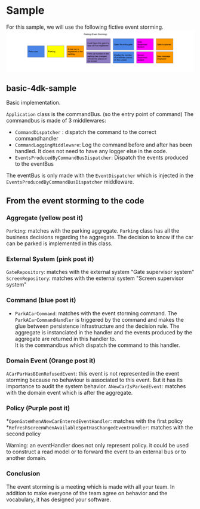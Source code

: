 # Sample
For this sample, we will use the following fictive event storming. <br/>
![](./docs/parking_event_storming.png)


## basic-4dk-sample
Basic implementation. <br />

`Application` class is the commandBus. (so the entry point of command)
The commandbus is made of 3 middlewares:
* `CommandDispatcher` : dispatch the command to the correct commandhandler
* `CommandLoggingMiddleware`: Log the command before and after has been handled. It does not need to have any logger else in the code.
* `EventsProducedByCommandBusDispatcher`: Dispatch the events produced to the eventBus

The eventBus is only made with the `EventDispatcher` which is injected in the `EventsProducedByCommandBusDispatcher` middleware. 

## From the event storming to the code

### Aggregate (yellow post it)

`Parking`: matches with the parking aggregate. `Parking` class has all the business decisions regarding the aggregate. The decision to know if the car can be parked is implemented in this class.<br />

### External System (pink post it)

`GateRepository`: matches with the external system "Gate supervisor system" <br/>
`ScreenRepository`: matches with the external system "Screen supervisor system"

### Command (blue post it)

* `ParkACarCommand`: matches with the event storming command. The `ParkACarCommandHandler` is triggered by the command and makes the glue between persistence infrastructure and the decision rule. The aggregate is instanciated in the handler and the events produced by the aggregate are returned in this handler to.<br/>
It is the commandbus which dispatch the command to this handler.

### Domain Event (Orange post it)

`ACarParHasBEenRefusedEvent`: this event is not represented in the event storming because no behaviour is associated to this event. But it has its importance to audit the system behavior.
`ANewCarIsParkedEvent`: matches with the domain event which is after the aggregate.

### Policy (Purple post it)

*`OpenGateWhenANewCarEnteredEventHandler`: matches with the first policy
*`RefreshScreenWhenAvailableSpotHasChangedEventHandler`: matches with the second policy

Warning: an eventHandler does not only represent policy. it could be used to construct a read model or to forward the event to an external bus or to another domain.

### Conclusion
The event storming is a meeting which is made with all your team. In addition to make everyone of the team agree on behavior and the vocabulary, it has designed your software.
